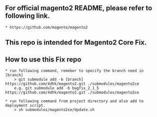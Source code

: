 ## For official magento2 README, please refer to following link.
	* https://github.com/magento/magento2

## This repo is intended for Magento2 Core Fix. 

## How to use this Fix repo
	* run following command, remeber to specify the branch need in [branch]
        > git submodule add -b [branch] https://github.com/4dhk/magento2.git ./submodules/magento2ce
		e.g. git submodule add -b bugfix_2_1_5 https://github.com/4dhk/magento2.git ./submodules/magento2ce

    * run following command from project directory and also add to deployment script. 
        > sh submodules/magento2ce/Update.sh
